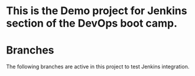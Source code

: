 # This is the Demo project for Jenkins section of the DevOps boot camp.

# Branches
The following branches are active in this project to test Jenkins integration.
